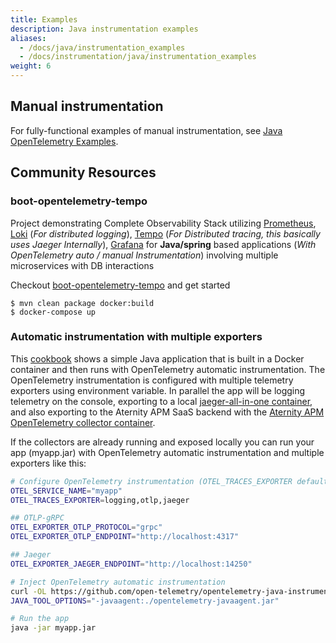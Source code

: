 ```yaml
---
title: Examples
description: Java instrumentation examples
aliases:
  - /docs/java/instrumentation_examples
  - /docs/instrumentation/java/instrumentation_examples
weight: 6
---
```


## Manual instrumentation

For fully-functional examples of manual instrumentation, see [Java OpenTelemetry
Examples][].

## Community Resources

### boot-opentelemetry-tempo

Project demonstrating Complete Observability Stack utilizing
[Prometheus](https://prometheus.io/), [Loki](https://grafana.com/oss/loki/)
(_For distributed logging_), [Tempo](https://grafana.com/oss/tempo/) (_For
Distributed tracing, this basically uses Jaeger Internally_),
[Grafana](https://grafana.com/grafana/) for **Java/spring** based applications
(_With OpenTelemetry auto / manual Instrumentation_) involving multiple
microservices with DB interactions

Checkout
[boot-opentelemetry-tempo](https://github.com/mnadeem/boot-opentelemetry-tempo)
and get started

```console
$ mvn clean package docker:build
$ docker-compose up
```

### Automatic instrumentation with multiple exporters

This [cookbook](https://github.com/Aternity/Tech-Community/blob/main/106-opentelemetry-autoinstrumentation-java-app) shows a simple Java application that is built in a Docker container and then runs with OpenTelemetry automatic instrumentation. The OpenTelemetry instrumentation is configured with multiple telemetry exporters using environment variable. In parallel the app will be logging telemetry on the console, exporting to a local [jaeger-all-in-one container](https://hub.docker.com/r/jaegertracing/all-in-one), and also exporting to the Aternity APM SaaS backend with the [Aternity APM OpenTelemetry collector container](https://hub.docker.com/r/aternity/apm-collector).

If the collectors are already running and exposed locally you can run your app (myapp.jar) with OpenTelemetry automatic instrumentation and multiple exporters like this:

```bash
# Configure OpenTelemetry instrumentation (OTEL_TRACES_EXPORTER default is "OTLP")
OTEL_SERVICE_NAME="myapp"
OTEL_TRACES_EXPORTER=logging,otlp,jaeger

## OTLP-gRPC
OTEL_EXPORTER_OTLP_PROTOCOL="grpc"
OTEL_EXPORTER_OTLP_ENDPOINT="http://localhost:4317"

## Jaeger
OTEL_EXPORTER_JAEGER_ENDPOINT="http://localhost:14250"

# Inject OpenTelemetry automatic instrumentation
curl -OL https://github.com/open-telemetry/opentelemetry-java-instrumentation/releases/download/v1.12.1/opentelemetry-javaagent.jar
JAVA_TOOL_OPTIONS="-javaagent:./opentelemetry-javaagent.jar"

# Run the app
java -jar myapp.jar
```


[Java OpenTelemetry Examples]: https://github.com/open-telemetry/opentelemetry-java-docs#java-opentelemetry-examples
